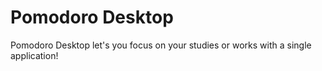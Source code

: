 # Pomodoro Desktop

Pomodoro Desktop let's you focus on your studies or works with a single application!
